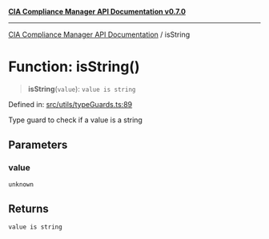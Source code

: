 [**CIA Compliance Manager API Documentation v0.7.0**](../README.md)

***

[CIA Compliance Manager API Documentation](../globals.md) / isString

# Function: isString()

> **isString**(`value`): `value is string`

Defined in: [src/utils/typeGuards.ts:89](https://github.com/Hack23/cia-compliance-manager/blob/main/src/utils/typeGuards.ts#L89)

Type guard to check if a value is a string

## Parameters

### value

`unknown`

## Returns

`value is string`
